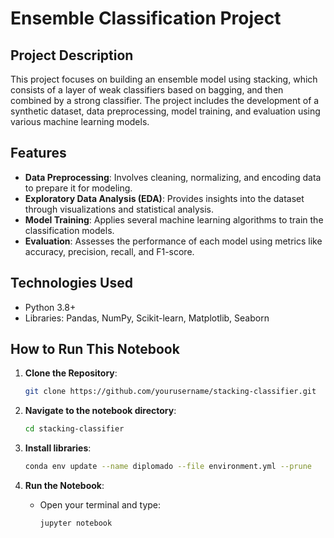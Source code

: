 # Ensemble Classification Project

## Project Description
This project focuses on building an ensemble model using stacking, which consists of a layer of weak classifiers based on bagging, and then combined by a strong classifier. The project includes the development of a synthetic dataset, data preprocessing, model training, and evaluation using various machine learning models.

## Features
- **Data Preprocessing**: Involves cleaning, normalizing, and encoding data to prepare it for modeling.
- **Exploratory Data Analysis (EDA)**: Provides insights into the dataset through visualizations and statistical analysis.
- **Model Training**: Applies several machine learning algorithms to train the classification models.
- **Evaluation**: Assesses the performance of each model using metrics like accuracy, precision, recall, and F1-score.

## Technologies Used
- Python 3.8+
- Libraries: Pandas, NumPy, Scikit-learn, Matplotlib, Seaborn

## How to Run This Notebook
1. **Clone the Repository**: 
   ```bash
   git clone https://github.com/yourusername/stacking-classifier.git
   ```
2. **Navigate to the notebook directory**:
    ```bash
    cd stacking-classifier
    ``` 

3. **Install libraries**:
    ```bash
    conda env update --name diplomado --file environment.yml --prune
    ```    
4. **Run the Notebook**:
    - Open your terminal and type:
        ```bash
        jupyter notebook
        ```    
